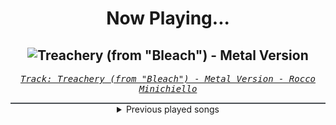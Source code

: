 <div align="center"> 
<h1>Now Playing...</h1>

![Treachery (from "Bleach") - Metal Version](https://i.scdn.co/image/ab67616d00001e02657c84ed44522976a2182eaf)
--
_<samp><a href="https://open.spotify.com/track/6DedcdH8ri4pgtllVhPbLx">Track: Treachery (from "Bleach") - Metal Version - Rocco Minichiello</a></samp>_

<div style="border: 1px #4B5054 solid"></div>
<details>
  <summary>
    Previous played songs
  </summary>
  <table>
    <thead>
      <tr>
        <th>
          Artist
        </th>
        <th>
          Song
        </th>
        <th>
          Link
        </th>
      </tr>
    </thead>
    <tbody>
      <tr><td>Rocco Minichiello</td><td>Treachery (from "Bleach") - Metal Version</td><td><a href="https://open.spotify.com/track/6DedcdH8ri4pgtllVhPbLx">https://open.spotify.com/track/6DedcdH8ri4pgtllVhPbLx</a></td></tr><tr><td>HOYO-MiX</td><td>King Father of All</td><td><a href="https://open.spotify.com/track/16S2nBNkbAJILUx7XBfXP1">https://open.spotify.com/track/16S2nBNkbAJILUx7XBfXP1</a></td></tr><tr><td>HOYO-MiX</td><td>Battle Hymn of the Golden Blood</td><td><a href="https://open.spotify.com/track/1xg7PfZe6nKf7BLvAw0VtF">https://open.spotify.com/track/1xg7PfZe6nKf7BLvAw0VtF</a></td></tr><tr><td>HOYO-MiX</td><td>King Father of All</td><td><a href="https://open.spotify.com/track/16S2nBNkbAJILUx7XBfXP1">https://open.spotify.com/track/16S2nBNkbAJILUx7XBfXP1</a></td></tr><tr><td>HOYO-MiX</td><td>Battle Hymn of the Golden Blood</td><td><a href="https://open.spotify.com/track/1xg7PfZe6nKf7BLvAw0VtF">https://open.spotify.com/track/1xg7PfZe6nKf7BLvAw0VtF</a></td></tr><tr><td>HOYO-MiX</td><td>Battle Hymn of the Golden Blood</td><td><a href="https://open.spotify.com/track/1xg7PfZe6nKf7BLvAw0VtF">https://open.spotify.com/track/1xg7PfZe6nKf7BLvAw0VtF</a></td></tr><tr><td>HOYO-MiX</td><td>King Father of All</td><td><a href="https://open.spotify.com/track/16S2nBNkbAJILUx7XBfXP1">https://open.spotify.com/track/16S2nBNkbAJILUx7XBfXP1</a></td></tr><tr><td>HOYO-MiX</td><td>To All Things Strifeful</td><td><a href="https://open.spotify.com/track/0V0BUwBtJKQGUVUCe6Me3G">https://open.spotify.com/track/0V0BUwBtJKQGUVUCe6Me3G</a></td></tr><tr><td>HOYO-MiX</td><td>Battle Hymn of the Golden Blood</td><td><a href="https://open.spotify.com/track/1xg7PfZe6nKf7BLvAw0VtF">https://open.spotify.com/track/1xg7PfZe6nKf7BLvAw0VtF</a></td></tr><tr><td>HOYO-MiX</td><td>King Father of All</td><td><a href="https://open.spotify.com/track/16S2nBNkbAJILUx7XBfXP1">https://open.spotify.com/track/16S2nBNkbAJILUx7XBfXP1</a></td></tr><tr><td>HOYO-MiX</td><td>To All Things Strifeful</td><td><a href="https://open.spotify.com/track/0V0BUwBtJKQGUVUCe6Me3G">https://open.spotify.com/track/0V0BUwBtJKQGUVUCe6Me3G</a></td></tr><tr><td>Architects</td><td>Chandelier</td><td><a href="https://open.spotify.com/track/1B2OVlFv8mHREUCXzAQBXx">https://open.spotify.com/track/1B2OVlFv8mHREUCXzAQBXx</a></td></tr><tr><td>Memphis May Fire</td><td>Necessary Evil</td><td><a href="https://open.spotify.com/track/2G91nFrzyWo39ICtBCzBDv">https://open.spotify.com/track/2G91nFrzyWo39ICtBCzBDv</a></td></tr><tr><td>Memphis May Fire</td><td>Infection</td><td><a href="https://open.spotify.com/track/14rbeKszbHnmezd1nMFsCz">https://open.spotify.com/track/14rbeKszbHnmezd1nMFsCz</a></td></tr><tr><td>Windwaker</td><td>Vertigo</td><td><a href="https://open.spotify.com/track/1dgAjlXQjsXJn9osRa6JPV">https://open.spotify.com/track/1dgAjlXQjsXJn9osRa6JPV</a></td></tr><tr><td>Harper</td><td>Thorn In My Side</td><td><a href="https://open.spotify.com/track/7jDhrmsTOZ6TeT9LcC14OF">https://open.spotify.com/track/7jDhrmsTOZ6TeT9LcC14OF</a></td></tr><tr><td>NOTHING MORE</td><td>WE’RE ALL GONNA DIE</td><td><a href="https://open.spotify.com/track/4O3NC8soE6ELWtgIWjSD2B">https://open.spotify.com/track/4O3NC8soE6ELWtgIWjSD2B</a></td></tr><tr><td>Everrest</td><td>Long Way Down</td><td><a href="https://open.spotify.com/track/4BHyRRDCoJK01Y9StEgk2r">https://open.spotify.com/track/4BHyRRDCoJK01Y9StEgk2r</a></td></tr><tr><td>Afterlove</td><td>House of Glass</td><td><a href="https://open.spotify.com/track/0jnZt62lsYPUNlf2btPLoP">https://open.spotify.com/track/0jnZt62lsYPUNlf2btPLoP</a></td></tr><tr><td>Killswitch Engage</td><td>The Fall of Us</td><td><a href="https://open.spotify.com/track/6aDK9xX0rAV8kNY2z4s0WO">https://open.spotify.com/track/6aDK9xX0rAV8kNY2z4s0WO</a></td></tr>
    </tbody>
  </table>
</details>

</div>
